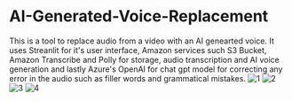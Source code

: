 # AI-Generated-Voice-Replacement
This is a tool to replace audio from a video with an AI genearted voice.
It uses Streanlit for it's user interface, Amazon services such S3 Bucket, Amazon Transcribe and Polly for storage, audio transcription and AI voice generation and lastly Azure's OpenAI for chat gpt model for correcting any error in the audio such as filler words and grammatical mistakes.
![1](https://github.com/user-attachments/assets/8de1f280-ef7f-4586-8912-28e01aac2866)
![2](https://github.com/user-attachments/assets/0587c06e-ccfa-4451-96fe-3d9ce503defb)
![3](https://github.com/user-attachments/assets/31df4db5-7da4-402c-9eb1-fe416949c707)
![4](https://github.com/user-attachments/assets/4ade0432-ddf3-421a-88dc-4bc09455b653)
